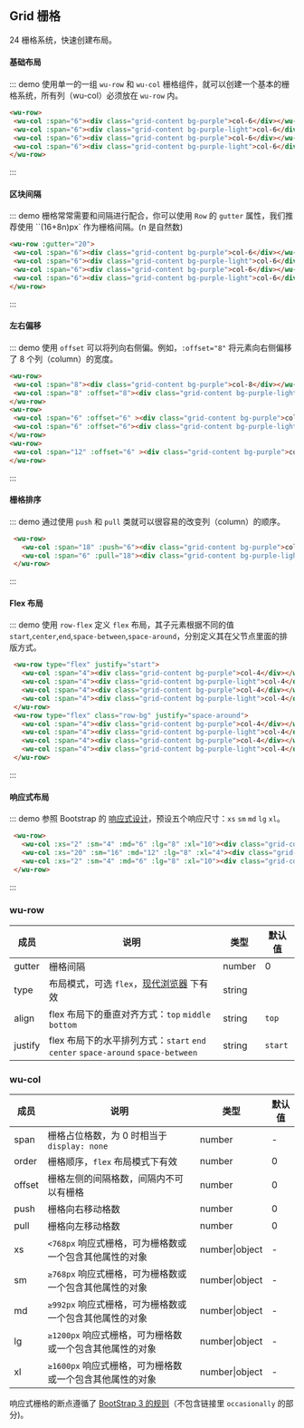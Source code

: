 ## Grid 栅格

24 栅格系统，快速创建布局。

 #### 基础布局

 ::: demo 使用单一的一组 `wu-row` 和 `wu-col` 栅格组件，就可以创建一个基本的栅格系统，所有列（wu-col）必须放在 `wu-row` 内。

 ```html
<wu-row>
  <wu-col :span="6"><div class="grid-content bg-purple">col-6</div></wu-col>
  <wu-col :span="6"><div class="grid-content bg-purple-light">col-6</div></wu-col>
  <wu-col :span="6"><div class="grid-content bg-purple">col-6</div></wu-col>
  <wu-col :span="6"><div class="grid-content bg-purple-light">col-6</div></wu-col>
</wu-row>
 ```
 :::


 #### 区块间隔

 ::: demo 栅格常常需要和间隔进行配合，你可以使用 `Row` 的 `gutter` 属性，我们推荐使用 ``(16+8n)px` 作为栅格间隔。(n 是自然数)

 ```html
<wu-row :gutter="20">
  <wu-col :span="6"><div class="grid-content bg-purple">col-6</div></wu-col>
  <wu-col :span="6"><div class="grid-content bg-purple-light">col-6</div></wu-col>
  <wu-col :span="6"><div class="grid-content bg-purple">col-6</div></wu-col>
  <wu-col :span="6"><div class="grid-content bg-purple-light">col-6</div></wu-col>
</wu-row>
 ```
 :::

 #### 左右偏移

 ::: demo 使用 `offset` 可以将列向右侧偏。例如，`:offset="8"` 将元素向右侧偏移了 8 个列（column）的宽度。

 ```html
<wu-row>
  <wu-col :span="8"><div class="grid-content bg-purple">col-8</div></wu-col>
  <wu-col :span="8" :offset="8"><div class="grid-content bg-purple-light">col-8</div></wu-col>
</wu-row>
<wu-row>
  <wu-col :span="6" :offset="6" ><div class="grid-content bg-purple">col-6 col-offset-6</div></wu-col>
  <wu-col :span="6" :offset="6"><div class="grid-content bg-purple-light">col-6 col-offset-6</div></wu-col>
</wu-row>
<wu-row>
  <wu-col :span="12" :offset="6" ><div class="grid-content bg-purple">col-12 col-offset-6</div></wu-col>
</wu-row>
 ```
 :::

#### 栅格排序

::: demo 通过使用 `push` 和 `pull` 类就可以很容易的改变列（column）的顺序。

```html
 <wu-row>
   <wu-col :span="18" :push="6"><div class="grid-content bg-purple">col-18 col-push-6</div></wu-col>
   <wu-col :span="6" :pull="18"><div class="grid-content bg-purple-light">col-6 col-pull-18</div></wu-col>
 </wu-row>
```
:::

#### Flex 布局

::: demo 使用 `row-flex` 定义 `flex` 布局，其子元素根据不同的值 `start`,`center`,`end`,`space-between`,`space-around`，分别定义其在父节点里面的排版方式。

```html
 <wu-row type="flex" justify="start">
   <wu-col :span="4"><div class="grid-content bg-purple">col-4</div></wu-col>
   <wu-col :span="4"><div class="grid-content bg-purple-light">col-4</div></wu-col>
   <wu-col :span="4"><div class="grid-content bg-purple">col-4</div></wu-col>
   <wu-col :span="4"><div class="grid-content bg-purple-light">col-4</div></wu-col>
 </wu-row>
 <wu-row type="flex" class="row-bg" justify="space-around">
   <wu-col :span="4"><div class="grid-content bg-purple">col-4</div></wu-col>
   <wu-col :span="4"><div class="grid-content bg-purple-light">col-4</div></wu-col>
   <wu-col :span="4"><div class="grid-content bg-purple">col-4</div></wu-col>
   <wu-col :span="4"><div class="grid-content bg-purple-light">col-4</div></wu-col>
 </wu-row>

```
:::

#### 响应式布局

::: demo 参照 Bootstrap 的 [响应式设计](http://getbootstrap.com/css/#grid-media-queries)，预设五个响应尺寸：`xs` `sm` `md` `lg` `xl`。

```html
 <wu-row>
   <wu-col :xs="2" :sm="4" :md="6" :lg="8" :xl="10"><div class="grid-content bg-purple">col</div></wu-col>
   <wu-col :xs="20" :sm="16" :md="12" :lg="8" :xl="4"><div class="grid-content bg-purple-light">col</div></wu-col>
   <wu-col :xs="2" :sm="4" :md="6" :lg="8" :xl="10"><div class="grid-content bg-purple">col</div></wu-col>
 </wu-row>
```
:::

<style>
  .wu-row {
    margin-bottom: 20px;
    &:last-child {
      margin-bottom: 0;
    }
  }
  .bg-purple-dark {
    background: rgba(0,160,233,.7);
  }
  .bg-purple {
    background: #00a0e9;
  }
  .bg-purple-light {
    background: rgba(0,160,233,.7);
  }
  .grid-content {
    height: 36px;
    line-height: 36px;
    text-align:center;
    color:#fff;
  }
  .row-bg {
    padding: 10px 0;
    background-color: #f9fafc;
  }
</style>

### wu-row

| 成员       | 说明             | 类型               | 默认值       |
|-----------|-----------------|--------------------|-------------|
| gutter    | 栅格间隔   | number | 0        |
| type      | 布局模式，可选 `flex`，[现代浏览器](http://caniuse.com/#search=flex) 下有效 | string |         |
| align     | flex 布局下的垂直对齐方式：`top` `middle` `bottom`  | string | `top`      |
| justify   | flex 布局下的水平排列方式：`start` `end` `center` `space-around` `space-between`   | string | `start`        |

### wu-col

| 成员      | 说明             | 类型               | 默认值       |
|----------|-----------------|--------------------|-------------|
| span     | 栅格占位格数，为 0 时相当于 `display: none`   | number | -        |
| order    | 栅格顺序，`flex` 布局模式下有效   | number | 0        |
| offset   | 栅格左侧的间隔格数，间隔内不可以有栅格  | number | 0        |
| push     | 栅格向右移动格数   | number | 0        |
| pull     | 栅格向左移动格数   | number | 0        |
| xs       | `<768px` 响应式栅格，可为栅格数或一个包含其他属性的对象 | number\|object | - |
| sm       | `≥768px` 响应式栅格，可为栅格数或一个包含其他属性的对象 | number\|object | - |
| md       | `≥992px` 响应式栅格，可为栅格数或一个包含其他属性的对象 | number\|object | - |
| lg       | `≥1200px` 响应式栅格，可为栅格数或一个包含其他属性的对象 | number\|object | - |
| xl       | `≥1600px` 响应式栅格，可为栅格数或一个包含其他属性的对象 | number\|object | - |

响应式栅格的断点遵循了 [BootStrap 3 的规则](https://getbootstrap.com/docs/3.3/css/#responsive-utilities-classes)（不包含链接里 `occasionally` 的部分)。